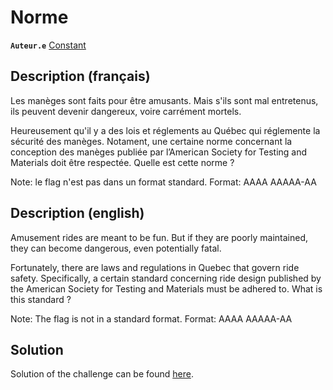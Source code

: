 # Norme

**`Auteur.e`** [Constant](https://github.com/ConstantCONTENT)

## Description (français)

Les manèges sont faits pour être amusants. Mais s'ils sont mal entretenus, ils peuvent devenir dangereux, voire carrément mortels.

  Heureusement qu'il y a des lois et réglements au Québec qui réglemente la sécurité des manèges. Notament, une certaine norme concernant la conception des manèges publiée par l’American Society for Testing and Materials doit être respectée. Quelle est cette norme ?

Note: le flag n'est pas dans un format standard.
Format: AAAA AAAAA-AA

## Description (english)

Amusement rides are meant to be fun. But if they are poorly maintained, they can become dangerous, even potentially fatal.

Fortunately, there are laws and regulations in Quebec that govern ride safety. Specifically, a certain standard concerning ride design published by the American Society for Testing and Materials must be adhered to. What is this standard ?

Note: The flag is not in a standard format.
Format: AAAA AAAAA-AA

## Solution

Solution of the challenge can be found [here](solution/).
